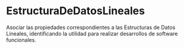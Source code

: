 # EstructuraDeDatosLineales
Asociar las propiedades correspondientes a las Estructuras de Datos Lineales, identificando la utilidad para realizar desarrollos de software funcionales.
